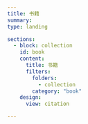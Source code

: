```yaml
---
title: 书籍
summary: 
type: landing

sections:
  - block: collection
    id: book
    content:
      title: 书籍
      filters:
        folders:
          - collection
        category: "book"
    design:
      view: citation

---
```

